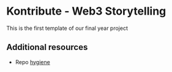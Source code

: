 # Kontribute - Web3 Storytelling

This is the first template of our final year project

## Additional resources

- Repo [hygiene](https://gitlab.computing.dcu.ie/sblott/local-gitlab-documentation/blob/master/repo-hygiene.md)

